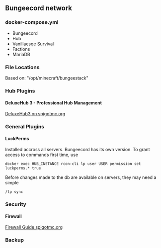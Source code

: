 ## Bungeecord network
### docker-compose.yml
* Bungeecord
* Hub
* Vanillaesqe Survival
* Factions
* MariaDB

### File Locations
Based on: "/opt/minecraft/bungeestack"

### Hub Plugins
#### DeluxeHub 3 - Professional Hub Management
[DeluxeHub3 on spigotmc.org](https://www.spigotmc.org/resources/deluxehub-3-professional-hub-management-1-8-1-15.49425/)

### General Plugins
#### LuckPerms
Installed accross all servers. Bungeecord has its own version. To grant access to commands first time, use

`docker exec HUB_INSTANCE rcon-cli lp user USER permission set luckperms.* true`

Before changes made to the db are available on servers, they may need a simple 

`/lp sync`



### Security
#### Firewall
[Firewall Guide spigotmc.org](https://www.spigotmc.org/wiki/firewall-guide/)

### Backup

